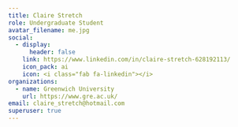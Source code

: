 ```yaml
---
title: Claire Stretch
role: Undergraduate Student
avatar_filename: me.jpg
social:
  - display:
      header: false
    link: https://www.linkedin.com/in/claire-stretch-628192113/
    icon_pack: ai
    icon: <i class="fab fa-linkedin"></i>
organizations:
  - name: Greenwich University
    url: https://www.gre.ac.uk/
email: claire_stretch@hotmail.com
superuser: true
---
```

